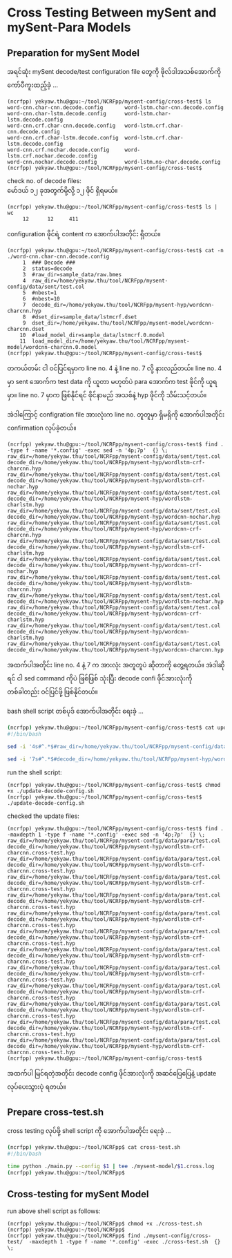 # Cross Testing Between mySent and mySent-Para Models

## Preparation for mySent Model

အရင်ဆုံး mySent decode/test configuration file တွေကို ဖိုလ်ဒါအသစ်အောက်ကို ကော်ပီကူးထည့်ခဲ့ ...  

```
(ncrfpp) yekyaw.thu@gpu:~/tool/NCRFpp/mysent-config/cross-test$ ls
word-cnn.char-cnn.decode.config       word-lstm.char-cnn.decode.config
word-cnn.char-lstm.decode.config      word-lstm.char-lstm.decode.config
word-cnn.crf.char-cnn.decode.config   word-lstm.crf.char-cnn.decode.config
word-cnn.crf.char-lstm.decode.config  word-lstm.crf.char-lstm.decode.config
word-cnn.crf.nochar.decode.config     word-lstm.crf.nochar.decode.config
word-cnn.nochar.decode.config	      word-lstm.no-char.decode.config
(ncrfpp) yekyaw.thu@gpu:~/tool/NCRFpp/mysent-config/cross-test$
```

check no. of decode files:  
မော်ဒယ် ၁၂ ခုအတွက်မို့လို့ ၁၂ ဖိုင် ရှိရမယ်။  

```
(ncrfpp) yekyaw.thu@gpu:~/tool/NCRFpp/mysent-config/cross-test$ ls | wc
     12      12     411

```

configuration ဖိုင်ရဲ့ content က အောက်ပါအတိုင်း ရှိတယ်။  

```
(ncrfpp) yekyaw.thu@gpu:~/tool/NCRFpp/mysent-config/cross-test$ cat -n ./word-cnn.char-cnn.decode.config 
     1	### Decode ###
     2	status=decode
     3	#raw_dir=sample_data/raw.bmes
     4	raw_dir=/home/yekyaw.thu/tool/NCRFpp/mysent-config/data/sent/test.col
     5	#nbest=1
     6	#nbest=10
     7	decode_dir=/home/yekyaw.thu/tool/NCRFpp/mysent-hyp/wordcnn-charcnn.hyp
     8	#dset_dir=sample_data/lstmcrf.dset
     9	dset_dir=/home/yekyaw.thu/tool/NCRFpp/mysent-model/wordcnn-charcnn.dset
    10	#load_model_dir=sample_data/lstmcrf.0.model
    11	load_model_dir=/home/yekyaw.thu/tool/NCRFpp/mysent-model/wordcnn-charcnn.0.model
(ncrfpp) yekyaw.thu@gpu:~/tool/NCRFpp/mysent-config/cross-test$
```

တကယ်တမ်း ငါ ဝင်ပြင်ရမှာက line no. 4 နဲ့ line no. 7 လို့ နားလည်တယ်။ line no. 4 မှာ sent အောက်က test data ကို ယူတာ မဟုတ်ပဲ para အောက်က test ဖိုင်ကို ယူရမှာ။ line no. 7 မှာက ဖြစ်နိုင်ရင် ဖိုင်နာမည် အသစ်နဲ့ hyp ဖိုင်ကို သိမ်းသင့်တယ်။  

အဲဒါကြောင့် configration file အားလုံးက line no. တူတူမှာ ရှိမရှိကို အောက်ပါအတိုင်း confirmation လုပ်ခဲ့တယ်။  

```
(ncrfpp) yekyaw.thu@gpu:~/tool/NCRFpp/mysent-config/cross-test$ find . -type f -name '*.config' -exec sed -n '4p;7p'  {} \;
raw_dir=/home/yekyaw.thu/tool/NCRFpp/mysent-config/data/sent/test.col
decode_dir=/home/yekyaw.thu/tool/NCRFpp/mysent-hyp/wordlstm-crf-charcnn.hyp
raw_dir=/home/yekyaw.thu/tool/NCRFpp/mysent-config/data/sent/test.col
decode_dir=/home/yekyaw.thu/tool/NCRFpp/mysent-hyp/wordlstm-crf-nochar.hyp
raw_dir=/home/yekyaw.thu/tool/NCRFpp/mysent-config/data/sent/test.col
decode_dir=/home/yekyaw.thu/tool/NCRFpp/mysent-hyp/wordlstm-charlstm.hyp
raw_dir=/home/yekyaw.thu/tool/NCRFpp/mysent-config/data/sent/test.col
decode_dir=/home/yekyaw.thu/tool/NCRFpp/mysent-hyp/wordcnn-nochar.hyp
raw_dir=/home/yekyaw.thu/tool/NCRFpp/mysent-config/data/sent/test.col
decode_dir=/home/yekyaw.thu/tool/NCRFpp/mysent-hyp/wordcnn-crf-charcnn.hyp
raw_dir=/home/yekyaw.thu/tool/NCRFpp/mysent-config/data/sent/test.col
decode_dir=/home/yekyaw.thu/tool/NCRFpp/mysent-hyp/wordlstm-crf-charlstm.hyp
raw_dir=/home/yekyaw.thu/tool/NCRFpp/mysent-config/data/sent/test.col
decode_dir=/home/yekyaw.thu/tool/NCRFpp/mysent-hyp/wordcnn-crf-nochar.hyp
raw_dir=/home/yekyaw.thu/tool/NCRFpp/mysent-config/data/sent/test.col
decode_dir=/home/yekyaw.thu/tool/NCRFpp/mysent-hyp/wordlstm-charcnn.hyp
raw_dir=/home/yekyaw.thu/tool/NCRFpp/mysent-config/data/sent/test.col
decode_dir=/home/yekyaw.thu/tool/NCRFpp/mysent-hyp/wordlstm-nochar.hyp
raw_dir=/home/yekyaw.thu/tool/NCRFpp/mysent-config/data/sent/test.col
decode_dir=/home/yekyaw.thu/tool/NCRFpp/mysent-hyp/wordcnn-crf-charlstm.hyp
raw_dir=/home/yekyaw.thu/tool/NCRFpp/mysent-config/data/sent/test.col
decode_dir=/home/yekyaw.thu/tool/NCRFpp/mysent-hyp/wordcnn-charlstm.hyp
raw_dir=/home/yekyaw.thu/tool/NCRFpp/mysent-config/data/sent/test.col
decode_dir=/home/yekyaw.thu/tool/NCRFpp/mysent-hyp/wordcnn-charcnn.hyp
```

အထက်ပါအတိုင်း line no. 4 နဲ့ 7 က အားလုံး အတူတူပဲ ဆိုတာကို တွေ့ရတယ်။ အဲဒါဆိုရင် ငါ sed command ကိုပဲ ဖြစ်ဖြစ် သုံးပြီး decode confi ဖိုင်အားလုံးကို တစ်ခါတည်း ဝင်ပြင်ဖို့ ဖြစ်နိုင်တယ်။  

bash shell script တစ်ပုဒ် အောက်ပါအတိုင်း ရေးခဲ့ ...  

```bash
(ncrfpp) yekyaw.thu@gpu:~/tool/NCRFpp/mysent-config/cross-test$ cat update-decode-config.sh 
#!/bin/bash

sed -i '4s#^.*$#raw_dir=/home/yekyaw.thu/tool/NCRFpp/mysent-config/data/para/test.col#' *.config

sed -i '7s#^.*$#decode_dir=/home/yekyaw.thu/tool/NCRFpp/mysent-hyp/wordlstm-crf-charcnn.cross-test.hyp#' *.config
```

run the shell script:  

```
(ncrfpp) yekyaw.thu@gpu:~/tool/NCRFpp/mysent-config/cross-test$ chmod +x ./update-decode-config.sh 
(ncrfpp) yekyaw.thu@gpu:~/tool/NCRFpp/mysent-config/cross-test$ ./update-decode-config.sh 
```

checked the update files:  

```
(ncrfpp) yekyaw.thu@gpu:~/tool/NCRFpp/mysent-config/cross-test$ find .  -maxdepth 1 -type f -name '*.config' -exec sed -n '4p;7p'  {} \;
raw_dir=/home/yekyaw.thu/tool/NCRFpp/mysent-config/data/para/test.col
decode_dir=/home/yekyaw.thu/tool/NCRFpp/mysent-hyp/wordlstm-crf-charcnn.cross-test.hyp
raw_dir=/home/yekyaw.thu/tool/NCRFpp/mysent-config/data/para/test.col
decode_dir=/home/yekyaw.thu/tool/NCRFpp/mysent-hyp/wordlstm-crf-charcnn.cross-test.hyp
raw_dir=/home/yekyaw.thu/tool/NCRFpp/mysent-config/data/para/test.col
decode_dir=/home/yekyaw.thu/tool/NCRFpp/mysent-hyp/wordlstm-crf-charcnn.cross-test.hyp
raw_dir=/home/yekyaw.thu/tool/NCRFpp/mysent-config/data/para/test.col
decode_dir=/home/yekyaw.thu/tool/NCRFpp/mysent-hyp/wordlstm-crf-charcnn.cross-test.hyp
raw_dir=/home/yekyaw.thu/tool/NCRFpp/mysent-config/data/para/test.col
decode_dir=/home/yekyaw.thu/tool/NCRFpp/mysent-hyp/wordlstm-crf-charcnn.cross-test.hyp
raw_dir=/home/yekyaw.thu/tool/NCRFpp/mysent-config/data/para/test.col
decode_dir=/home/yekyaw.thu/tool/NCRFpp/mysent-hyp/wordlstm-crf-charcnn.cross-test.hyp
raw_dir=/home/yekyaw.thu/tool/NCRFpp/mysent-config/data/para/test.col
decode_dir=/home/yekyaw.thu/tool/NCRFpp/mysent-hyp/wordlstm-crf-charcnn.cross-test.hyp
raw_dir=/home/yekyaw.thu/tool/NCRFpp/mysent-config/data/para/test.col
decode_dir=/home/yekyaw.thu/tool/NCRFpp/mysent-hyp/wordlstm-crf-charcnn.cross-test.hyp
raw_dir=/home/yekyaw.thu/tool/NCRFpp/mysent-config/data/para/test.col
decode_dir=/home/yekyaw.thu/tool/NCRFpp/mysent-hyp/wordlstm-crf-charcnn.cross-test.hyp
raw_dir=/home/yekyaw.thu/tool/NCRFpp/mysent-config/data/para/test.col
decode_dir=/home/yekyaw.thu/tool/NCRFpp/mysent-hyp/wordlstm-crf-charcnn.cross-test.hyp
raw_dir=/home/yekyaw.thu/tool/NCRFpp/mysent-config/data/para/test.col
decode_dir=/home/yekyaw.thu/tool/NCRFpp/mysent-hyp/wordlstm-crf-charcnn.cross-test.hyp
raw_dir=/home/yekyaw.thu/tool/NCRFpp/mysent-config/data/para/test.col
decode_dir=/home/yekyaw.thu/tool/NCRFpp/mysent-hyp/wordlstm-crf-charcnn.cross-test.hyp
(ncrfpp) yekyaw.thu@gpu:~/tool/NCRFpp/mysent-config/cross-test$
```

အထက်ပါ မြင်ရတဲ့အတိုင်း decode config ဖိုင်အားလုံးကို အဆင်ပြေပြေနဲ့ update လုပ်ပေးသွားပုံ ရတယ်။  

## Prepare cross-test.sh

cross testing လုပ်ဖို့ shell script ကို အောက်ပါအတိုင်း ရေးခဲ့ ...  

```bash
(ncrfpp) yekyaw.thu@gpu:~/tool/NCRFpp$ cat cross-test.sh 
#!/bin/bash

time python ./main.py --config $1 | tee ./mysent-model/$1.cross.log
(ncrfpp) yekyaw.thu@gpu:~/tool/NCRFpp$
```

## Cross-testing for mySent Model

run above shell script as follows:  

```
(ncrfpp) yekyaw.thu@gpu:~/tool/NCRFpp$ chmod +x ./cross-test.sh 
(ncrfpp) yekyaw.thu@gpu:~/tool/NCRFpp$ 
(ncrfpp) yekyaw.thu@gpu:~/tool/NCRFpp$ find ./mysent-config/cross-test/  -maxdepth 1 -type f -name '*.config' -exec ./cross-test.sh  {} \;
```

```

```

```

```


```

```

```

```

```

```

```

```

```

```


```

```

```

```

```

```

```

```

```

```


```

```

```

```

```

```

```

```

```

```


```

```

```

```

```

```

```

```

```

```


```

```

```

```

```

```

```

```

```

```


```

```

```

```

```

```

```

```

```

```


```

```

```

```

```

```

```

```

```

```


```

```

```

```

```

```

```

```

```

```


